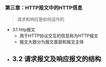 ### 第三章：HTTP报文中的HTTP信息

> 请求和响应是如何运作的

* 3.1 http报文
  - 用于HTTP协议交互的信息称为HTTP报文
  - 报文大致分为报文首部和报文主体
* 3.2 请求报文及响应报文的结构
  - 